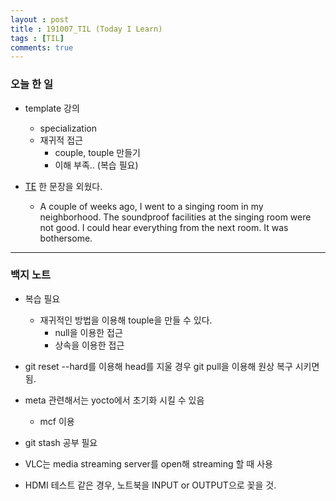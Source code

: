 ```yaml
---
layout : post
title : 191007_TIL (Today I Learn)
tags : [TIL]
comments: true
---
```

### 오늘 한 일
- template 강의 
  - specialization 
  - 재귀적 접근
    - couple, touple 만들기
    - 이해 부족.. (복습 필요) 

- [TE](https://armkernel.github.io/TE_191007/) 한 문장을 외웠다. 
  - A couple of weeks ago, I went to a singing room in my neighborhood. The soundproof facilities at the singing room were not good. I could hear everything from the next room. It was bothersome. 

---
### 백지 노트
- 복습  필요
  - 재귀적인 방법을 이용해 touple을 만들 수 있다.
    - null을 이용한 접근
    - 상속을 이용한 접근

- git reset --hard를 이용해 head를 지울 경우 git pull을 이용해 원상 복구 시키면 됨.

- meta 관련해서는 yocto에서 초기화 시킬 수 있음
  - mcf 이용

- git stash 공부 필요
- VLC는 media streaming server를 open해 streaming 할 때 사용
- HDMI 테스트 같은 경우, 노트북을 INPUT or OUTPUT으로 꽂을 것.
